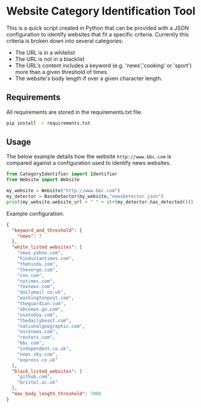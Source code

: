 # Website Category Identification Tool
This is a quick script created in Python that can be provided with a JSON configuration to identify websites that fit a specific criteria. Currently this criteria is broken down into several categories:
- The URL is in a whitelist
- The URL is not in a blacklist
- The URL's content includes a keyword (e.g. 'news','cooking' or 'sport') more than a given threshold of times. 
- The website's body length if over a given character length.

## Requirements
All requirements are stored in the requirements.txt file. 
```bash
pip install -r requirements.txt
```

## Usage 
The below example details how the website ``http://www.bbc.com`` is compared against a configuration used to identify news websites. 
```python
from CategoryIdentifier import Identifier
from Website import Website

my_website = Website("http://www.bbc.com")
my_detector = BaseDetector(my_website,"newsDetector.json")
print(my_website.website_url + " " + str(my_detector.has_detected()))
```
Example configuration:

```json
{
  "keyword_and_threshold": {
    "news": 7
  },
  "white_listed_websites": [
    "news.yahoo.com",
    "hindustantimes.com",
    "thehindu.com",
    "theverge.com",
    "cnn.com",
    "nytimes.com",
    "foxnews.com",
    "dailymail.co.uk",
    "washingtonpost.com",
    "theguardian.com",
    "abcnews.go.com",
    "usatoday.com",
    "thedailybeast.com",
    "nationalgeographic.com",
    "euronews.com",
    "reuters.com",
    "bbc.com",
    "independent.co.uk",
    "news.sky.com",
    "express.co.uk"
  ],
  "black_listed_websites": [
    "github.com",
    "bristol.ac.uk"
  ],
  "max_body_length_threshold": 7000
}
```